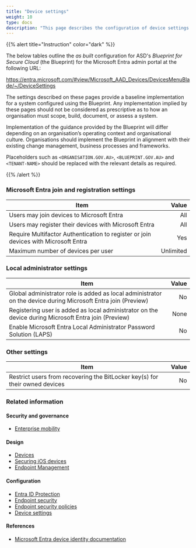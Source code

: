 ```yaml
---
title: "Device settings"
weight: 10
type: docs
description: "This page describes the configuration of device settings within Microsoft Entra ID associated with systems built according to the guidance provided by ASD's Blueprint for Secure Cloud."
---
```


{{% alert title="Instruction" color="dark" %}}

The below tables outline the _as built_ configuration for ASD's _Blueprint for Secure Cloud_ (the Blueprint) for the Microsoft Entra admin portal at the following URL:

<https://entra.microsoft.com/#view/Microsoft_AAD_Devices/DevicesMenuBlade/~/DeviceSettings>

The settings described on these pages provide a baseline implementation for a system configured using the Blueprint. Any implementation implied by these pages should not be considered as prescriptive as to how an organisation must scope, build, document, or assess a system.

Implementation of the guidance provided by the Blueprint will differ depending on an organisation’s operating context and organisational culture. Organisations should implement the Blueprint in alignment with their existing change management, business processes and frameworks.

Placeholders such as `<ORGANISATION.GOV.AU>`, `<BLUEPRINT.GOV.AU>` and `<TENANT-NAME>` should be replaced with the relevant details as required.

{{% /alert %}}

### Microsoft Entra join and registration settings
| Item                                                                                |     Value |
| ----------------------------------------------------------------------------------- | --------: |
| Users may join devices to Microsoft Entra                                           |       All |
| Users may register their devices with Microsoft Entra                               |       All |
| Require Multifactor Authentication to register or join devices with Microsoft Entra |        Yes |
| Maximum number of devices per user                                                  | Unlimited |

### Local administrator settings
| Item                                                                                                          | Value |
| ------------------------------------------------------------------------------------------------------------- | ----: |
| Global administrator role is added as local administrator on the device during Microsoft Entra join (Preview) |    No |
| Registering user is added as local administrator on the device during Microsoft Entra join (Preview)          |  None |
| Enable Microsoft Entra Local Administrator Password Solution (LAPS)                                           |   No |

### Other settings
| Item                                                                        | Value |
| --------------------------------------------------------------------------- | ----: |
| Restrict users from recovering the BitLocker key(s) for their owned devices |    No |

### Related information
#### Security and governance
- [Enterprise mobility](/security-and-governance/system-security-plan/enterprise-mobility)

#### Design
- [Devices](/design/platform/identity/devices)
- [Securing iOS devices](/design/endpoints/ios/security/securing-ios-devices)
- [Endpoint Management](/design/platform/client)

#### Configuration
- [Entra ID Protection](/configuration/entra-id/protection)
- [Endpoint security](/configuration/intune/endpoint-security)
- [Endpoint security policies](/configuration/defender/endpoints/configuration-management/endpoint-security-policies)
- [Device settings](/configuration/entra-id/devices/device-settings)

#### References
- [Microsoft Entra device identity documentation](https://learn.microsoft.com/entra/identity/devices)
